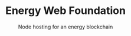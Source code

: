 ---
layout: project
order: 1

title: Energy Web Foundation
subtitle: Node hosting for an energy blockchain
industry: Energy
deliverables: Node hosting

summary: The Energy Web Foundation (EWF) is a global non-profit organization focused on accelerating blockchain technology across the energy sector. Applied Blockchain is an EWF affiliate.

challenge: 
    <span class="body--large body--bold">The Energy Web</span><br><br>The Energy Web is an open-source, scalable blockchain platform specifically designed for the energy sector’s regulatory, operational, and market needs.
    <p class="body--bold">A blockchain network’s security comes from its decentralisation.</p>

delivery:
    <div class="col--xl4 col--lg6 col--md8">
        <p>Travel Ledger wanted to simplify the reconciliation process and approached Applied Blockchain to develop a blockchain-based solution. They wanted to use blockchain and smart contracts to replace the existing billing, reconciliation, and settlement process with a quick, easy and inexpensive solution to transact non-airline travel services.</p>
        <p>Applied Blockchain developed a proof of concept for Travel Ledger – to provide a decentralised platform where travel agents, tour operators, accommodation wholesalers, hotel companies, car rental suppliers, cruise companies and any similar travel company can access a shared ledger and a shared repository of documents. The ledger is used to track transactions for all connected intermediaries and suppliers in real-time.</p>
    </div>
    <div class="col--xl4 col--lg6 col--md8">
        <p>The Travel Ledger platform will allow payment records between buyers and sellers to be stored in a shared, decentralised and authenticated ledger. This establishes a “single source of truth” for all parties. The platform will also be connected to financial and payment systems to support and record payments in a secure and transparent manner.</p>
        <p>An easy-to-integrate API will also be made available for all travel companies to use and integrate with – thus, enabling automated reconciliation and/or settlement without the need for the existing business processes to change.</p>
    </div>

results:
    Industry adoption of the Travel Ledger platform will provide a shared ledger enabling a host of business processes to be fully integrated with back office and reservation systems.

results-content:
    <div class="results__item image-inline__item col--md4 col--6">
        <img src="/resources/images/icons/project/travelledger/icon-invoice.svg" alt="" class="results__image image-inline__image">
        <p class="results__subtitle body--bold">Supplier invoice reconciliation</p>
        <p>Invoice is recorded in a single format, for the back office system to automatically read and reconcile</p>
    </div>
    <div class="results__item image-inline__item col--md4 col--6">
        <img src="/resources/images/icons/project/travelledger/icon-commission.svg" alt="" class="results__image image-inline__image">
        <p class="results__subtitle body--bold">Commission payments to agents and hotels</p>
        <p>As the booking is recorded on the platform, the expected seller commission is calculated and the payment is processed</p>
    </div>
    <div class="results__item image-inline__item col--md4 col--6">
        <img src="/resources/images/icons/project/travelledger/icon-payment.svg" alt="" class="results__image image-inline__image">
        <p class="results__subtitle body--bold">Payment reconciliation</p>
        <p>All payments are processed and all transactions are recorded on the Travel Ledger platform. This enables the receiving entity to automatically check and reconcile incoming payments against the relevant invoices/transactions.</p>
    </div>

results-comment:
    With a decentralised platform, the end-to-end administration process is transparent and payments costs are minimised and optimised. The hours wasted on reconciliation are reduced to almost nil, empowering everyone in the distribution chain to focus on what they do best – serving customers.
 
testimonial-id: roberto-da-re
testimonial-quote: In Applied Blockchain we found a development partner that not only was there to turn our requirements into reality, but also acted as a consultant, helping us fill the knowledge gap between traditional development and the new Blockchain world. Especially in the initial phases of a project, this added value is invaluable.
testimonial-name: Roberto Da Re
testimonial-job: Founder, Travel Ledger
---